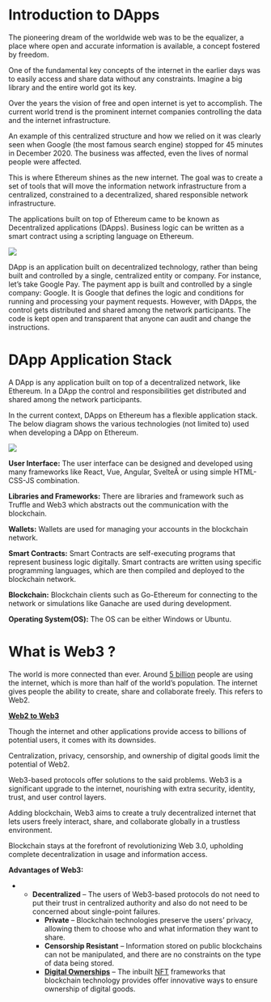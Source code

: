 # Introduction to DApps

The pioneering dream of the worldwide web was to be the equalizer, a place where open and accurate information is available, a concept fostered by freedom.

One of the fundamental key concepts of the internet in the earlier days was to easily access and share data without any constraints. Imagine a big library and the entire world got its key.

Over the years the vision of free and open internet is yet to accomplish. The current world trend is the prominent internet companies controlling the data and the internet infrastructure.

An example of this centralized structure and how we relied on it was clearly seen when Google (the most famous search engine) stopped for 45 minutes in December 2020. The business was affected, even the lives of normal people were affected.

This is where Ethereum shines as the new internet. The goal was to create a set of tools that will move the information network infrastructure from a centralized, constrained to a decentralized, shared responsible network infrastructure.

The applications built on top of Ethereum came to be known as Decentralized applications (DApps). Business logic can be written as a smart contract using a scripting language on Ethereum.

![](https://learn.kba.ai/wp-content/uploads/2021/11/DappVsApp-300x106.png)

DApp is an application built on decentralized technology, rather than being built and controlled by a single, centralized entity or company. For instance, let’s take Google Pay. The payment app is built and controlled by a single company: Google. It is Google that defines the logic and conditions for running and processing your payment requests. However, with DApps, the control gets distributed and shared among the network participants. The code is kept open and transparent that anyone can audit and change the instructions.

# DApp Application Stack

A DApp is any application built on top of a decentralized network, like Ethereum. In a DApp the control and responsibilities get distributed and shared among the network participants.

In the current context, DApps on Ethereum has a flexible application stack. The below diagram shows the various technologies (not limited to) used when developing a DApp on Ethereum.

![](https://learn.kba.ai/wp-content/uploads/2021/11/Dapp_Archi__1_-213x300.png)

**User Interface:** The user interface can be designed and developed using many frameworks like React, Vue, Angular, SvelteÂ or using simple HTML-CSS-JS combination.

**Libraries and Frameworks:** There are libraries and framework such as Truffle and Web3 which abstracts out the communication with the blockchain.

**Wallets:** Wallets are used for managing your accounts in the blockchain network.

**Smart Contracts:** Smart Contracts are self-executing programs that represent business logic digitally. Smart contracts are written using specific programming languages, which are then compiled and deployed to the blockchain network.

**Blockchain:** Blockchain clients such as Go-Ethereum for connecting to the network or simulations like Ganache are used during development.

**Operating System(OS):** The OS can be either Windows or Ubuntu.

# What is Web3 ?

The world is more connected than ever. Around [5 billion](https://www.statista.com/statistics/617136/digital-population-worldwide/) people are using the internet, which is more than half of the world’s population. The internet gives people the ability to create, share and collaborate freely. This refers to Web2.

[**Web2 to Web3**](https://medium.com/blockchain-stories/evolution-of-web-76d38463e9c0)

Though the internet and other applications provide access to billions of potential users, it comes with its downsides.

Centralization, privacy, censorship, and ownership of digital goods limit the potential of Web2.

Web3-based protocols offer solutions to the said problems. Web3 is a significant upgrade to the internet, nourishing with extra security, identity, trust, and user control layers.

Adding blockchain, Web3 aims to create a truly decentralized internet that lets users freely interact, share, and collaborate globally in a trustless environment.

Blockchain stays at the forefront of revolutionizing Web 3.0, upholding complete decentralization in usage and information access.

**Advantages of Web3:**

- - **Decentralized** – The users of Web3-based protocols do not need to put their trust in centralized authority and also do not need to be concerned about single-point failures.
    - **Private** – Blockchain technologies preserve the users’ privacy, allowing them to choose who and what information they want to share.
    - **Censorship Resistant** – Information stored on public blockchains can not be manipulated, and there are no constraints on the type of data being stored.
    - [**Digital Ownerships**](https://medium.com/blockchain-stories/tokens-and-the-assets-52898a346979) – The inbuilt [NFT](https://ethereum.org/en/nft/) frameworks that blockchain technology provides offer innovative ways to ensure ownership of digital goods.